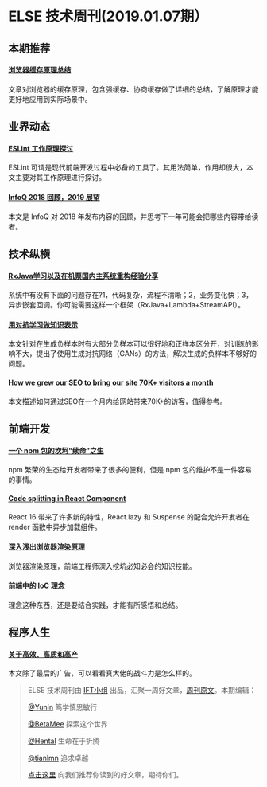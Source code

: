 # ELSE 技术周刊(2019.01.07期）

## 本期推荐

#### [浏览器缓存原理总结](http://blog.poetries.top/2019/01/02/browser-cache)

文章对浏览器的缓存原理，包含强缓存、协商缓存做了详细的总结，了解原理才能更好地应用到实际场景中。

## 业界动态

#### [ESLint 工作原理探讨](https://mp.weixin.qq.com/s/lonojA0Y3PCxz9Nm9BIf7w)

ESLint 可谓是现代前端开发过程中必备的工具了。其用法简单，作用却很大，本文主要对其工作原理进行探讨。

#### [InfoQ 2018 回顾，2019 展望](https://www.infoq.cn/article/yCRJZtxVhqHE-qte7Jf4)

本文是 InfoQ 对 2018 年发布内容的回顾，并思考下一年可能会把哪些内容带给读者。

## 技术纵横

#### [RxJava学习以及在机票国内主系统重构经验分享](https://mp.weixin.qq.com/s/r9GY03pYpBS3nHf-iotaXA)

系统中有没有下面的问题存在?1，代码复杂，流程不清晰；2，业务变化快；3，异步嵌套回调。你可能需要这样一个框架（RxJava+Lambda+StreamAPI）。

#### [用对抗学习做知识表示](https://mp.weixin.qq.com/s/E3D0t0EnQ-P4BuLYjB-5VQ)

本文针对在生成负样本时有大部分负样本可以很好地和正样本区分开，对训练的影响不大，提出了使用生成对抗网络（GANs）的方法，解决生成的负样本不够好的问题。

#### [How we grew our SEO to bring our site 70K+ visitors a month](https://medium.freecodecamp.org/how-we-grew-our-seo-to-bring-our-site-70k-visitors-a-month-73e650a05c28)

本文描述如何通过SEO在一个月内给网站带来70K+的访客，值得参考。

## 前端开发

#### [一个 npm 包的坎坷“续命”之生](https://zhuanlan.zhihu.com/p/53800157)

npm 繁荣的生态给开发者带来了很多的便利，但是 npm 包的维护不是一件容易的事情。

#### [Code splitting in React Component](https://reactjs.org/docs/code-splitting.html)

React 16 带来了许多新的特性，React.lazy 和 Suspense 的配合允许开发者在 render 函数中异步加载组件。

#### [深入浅出浏览器渲染原理](https://juejin.im/post/5c24d736f265da614b120d4a)

浏览器渲染原理，前端工程师深入挖坑必知必会的知识技能。

#### [前端中的 IoC 理念](https://juejin.im/post/5c2c47dcf265da616d544a53)

理念这种东西，还是要结合实践，才能有所感悟和总结。

## 程序人生

#### [关于高效、高质和高产](https://juejin.im/post/5c2f2fd66fb9a049ff4e43f0)

本文除了最后的广告，可以看看真大佬的战斗力是怎么样的。


> ELSE 技术周刊由 [IFT小组](https://github.com/CtripFE) 出品，汇聚一周好文章，[周刊原文](https://zhuanlan.zhihu.com/p/54239484)。本期编辑：
>
> [@Yunin](https://github.com/Yunin) 笃学慎思敏行
> 
> [@BetaMee](https://github.com/BetaMee) 探索这个世界
>
> [@Hental](https://github.com/Hental) 生命在于折腾
>
> [@tianlmn](https://github.com/tianlmn) 追求卓越
>
> [点击这里](https://github.com/CtripFE/fe-weekly/issues) 向我们推荐你读到的好文章，期待你们。